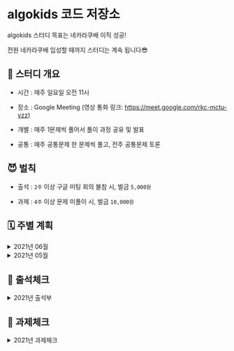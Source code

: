 # algokids 코드 저장소 

algokids 스터디 목표는 네카라쿠배 이직 성공!

 전원 네카라쿠배 입성할 때까지 스터디는 계속 됩니다😎

## 🚩 스터디 개요

- 시간 : 매주 일요일 오전 11시

- 장소 : Google Meeting (영상 통화 링크: https://meet.google.com/rkc-mctu-vzz)

- 개별 : 매주 1문제씩 풀어서 풀이 과정 공유 및 발표 

- 공통 : 매주 공통문제 한 문제씩 풀고, 전주 공통문제 토론


## 😈 벌칙

- 출석 : 
`2주` 이상 구글 미팅 회의 불참 시, 벌금 `5,000원`

- 과제 :
 `4주` 이상 문제 미풀이 시, 벌금 `10,000원`


## 🗓 주별 계획

<details>
  <summary>2021년 06월</summary>

- [0606 이슈](https://github.com/algokids/solution-code/issues/12)

</details>

<details>
  <summary>2021년 05월</summary>

- [0530 이슈](https://github.com/algokids/solution-code/issues/8)
- [0523 이슈](https://github.com/algokids/solution-code/issues/6)

</details>

## 🎒 출석체크


<details>
  <summary>2021년 출석부</summary>

|날짜|신윤수|지승구|이해니|
|----|:---:|:---:|:---:|
|0328|O    |O    |O    |
|0404|X    |O    |O    |
|0411|O    |O    |O    |
|0418|O    |O    |O    |
|0425|-    |-    |-    |
|0502|-    |-    |-    |
|0509|-    |-    |-    |
|0516|O    |O    |O    |
|0524|O    |O    |O    |
|0530|O    |O    |O    |


</details>




## 📝 과제체크

<details>
  <summary>2021년 과제체크</summary>


|날짜|신윤수|지승구|이해니|
|----|:---:|:---:|:---:|
|0328|X    |O    |O    |
|0404|X    |O    |O    |
|0411|O    |X    |O    |
|0418|O    |O    |O    |
|0425|-    |-    |-    |
|0502|-    |-    |-    |
|0509|-    |-    |-    |
|0516|X    |O    |X    |
|0524|O    |O    |O    |
|0530|O    |X    |O    |

</details>




